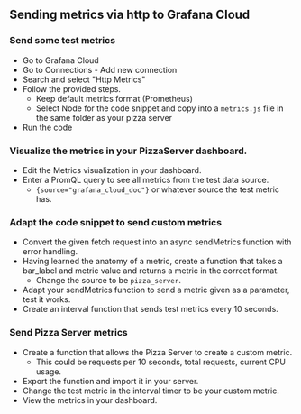 ## Sending metrics via http to Grafana Cloud

### Send some test metrics

-   Go to Grafana Cloud
-   Go to Connections - Add new connection
-   Search and select "Http Metrics"
-   Follow the provided steps.
    -   Keep default metrics format (Prometheus)
    -   Select Node for the code snippet and copy into a `metrics.js` file in the same folder as your pizza server
-   Run the code

### Visualize the metrics in your PizzaServer dashboard.

-   Edit the Metrics visualization in your dashboard.
-   Enter a PromQL query to see all metrics from the test data source.
    -   `{source="grafana_cloud_doc"}` or whatever source the test metric has.

### Adapt the code snippet to send custom metrics

-   Convert the given fetch request into an async sendMetrics function with error handling.
-   Having learned the anatomy of a metric, create a function that takes a bar_label and metric value and returns a metric in the correct format.
    -   Change the source to be `pizza_server`.
-   Adapt your sendMetrics function to send a metric given as a parameter, test it works.
-   Create an interval function that sends test metrics every 10 seconds.

### Send Pizza Server metrics

-   Create a function that allows the Pizza Server to create a custom metric.
    -   This could be requests per 10 seconds, total requests, current CPU usage.
-   Export the function and import it in your server.
-   Change the test metric in the interval timer to be your custom metric.
-   View the metrics in your dashboard.
